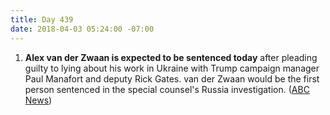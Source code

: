```yaml
---
title: Day 439
date: 2018-04-03 05:24:00 -07:00
---
```


1. **Alex van der Zwaan is expected to be sentenced today** after pleading guilty to lying about his work in Ukraine with Trump campaign manager Paul Manafort and deputy Rick Gates. van der Zwaan would be the first person sentenced in the special counsel's Russia investigation. ([ABC News](http://abcnews.go.com/Politics/court-poised-hand-1st-sentence-mueller-probe/story?id=54190424))